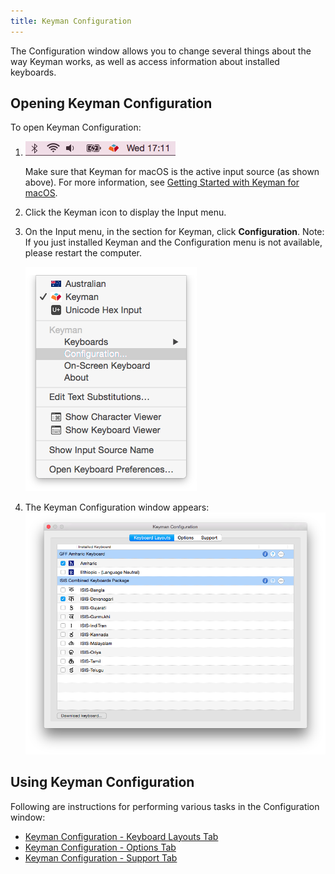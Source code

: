 ```yaml
---
title: Keyman Configuration
---
```


The Configuration window allows you to change several things about the way
Keyman works, as well as access information about installed keyboards.

## Opening Keyman Configuration
To open Keyman Configuration:

1. ![mac OS menu bar](../../mac_images/menu_bar_keyman.png)

   Make sure that Keyman for macOS is the active input source (as shown above).
   For more information, see [Getting Started with Keyman for macOS](../../start/tutorial).
2. Click the Keyman icon to display the Input menu.
3. On the Input menu, in the section for Keyman, click **Configuration**. Note: If you just
   installed Keyman and the Configuration menu is not available, please restart the computer.

   ![Keyman Configuration in menu](../../mac_images/keyman_menu_config.png)

4. The Keyman Configuration window appears:
   ![Keyman Configuration](../../mac_images/keyman_config.png)

## Using Keyman Configuration

Following are instructions for performing various tasks in the Configuration window:

-  [Keyman Configuration - Keyboard Layouts Tab](keyboards)
-  [Keyman Configuration - Options Tab](options)
-  [Keyman Configuration - Support Tab](support)

